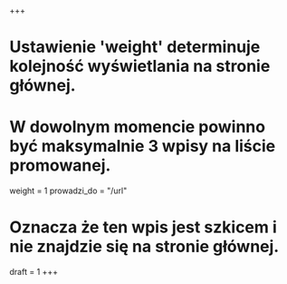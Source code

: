 +++
# Ustawienie 'weight' determinuje kolejność wyświetlania na stronie głównej.
# W dowolnym momencie powinno być maksymalnie 3 wpisy na liście promowanej.
weight = 1
prowadzi_do = "/url"
# Oznacza że ten wpis jest szkicem i nie znajdzie się na stronie głównej.
draft = 1
+++

